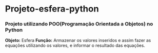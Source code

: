 # Projeto-esfera-python
### Projeto utilizando POO(Programação Orientada a Objetos) no Python
**Objeto:** Esfera 
**Função:** Armazenar os valores inseridos e assim fazer as equações
utilizando os valores, e informar o resultado das equações.

